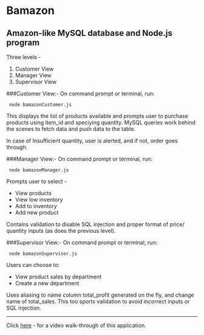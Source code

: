 # Bamazon
Amazon-like MySQL database and Node.js program
------------------------------
Three levels -
 1. Customer View
 2. Manager View
 3. Supervisor View

###Customer View:-
On command prompt or terminal, run: 

     node bamazonCustomer.js

This displays the list of products available and prompts user to purchase products using item_id and speciying quantity. MySQL queries work behind the scenes to fetch data and push data to the table. 

In case of Insufficient quantity, user is alerted, and if not, order goes through.

###Manager View:-
On command prompt or terminal, run: 

     node bamazonManager.js

Prompts user to select -
- View products
- View low inventory
- Add to inventory
- Add new product

Contains validation to disable SQL injection and proper format of price/ quantity inputs (as does the previous level).

###Supervisor View:-
On command prompt or terminal, run: 

     node bamazonSupervisor.js

Users can choose to:
- View product sales by department
- Create a new department

Uses aliasing to name column total_profit generated on the fly, and change name of total_sales.
This too sports validation to avoid incorrect inputs or SQL injection.

-----------------

Click [here](https://youtu.be/41HfJc1fOzk) - for a video walk-through of this application.